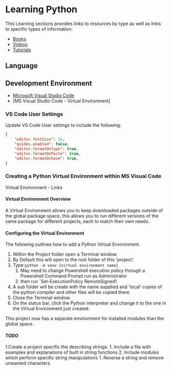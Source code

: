 # Learning Python



This Learning sections provides links to resources by type as well as links to specific types of information:

- [Books](BOOKS.md)
- [Videos](VIDEOS.md)
- [Tutorials](TUTORIALS.md)

## Language

## Development Environment

- [Microsoft Visual Studio Code](https://code.visualstudio.com/)
- [MS Visual Studio Code - Virtual Environment]

### VS Code User Settings

Update VS Code User settings to include the following:
```json
{
    "editor.fontSize": 16,
    "guides.enabled": false,
    "editor.formatOnType": true,
    "editor.formatOnPaste": true,
    "editor.formatOnSave": true,
}
```

### Creating a Python Virtual Environment within MS Visual Code

Virtual Environment - Links

#### Virtual Environment Overview

A Virtual Environment allows you to keep downloaded packages outside of the global package space, this allows you to run different versions of the same package for different projects, each to match their own needs.

#### Configuring the Virtual Environment

The following outlines how to add a Python Virtual Environment.

1. Within the Project folder open a Terminal window.
2. By Default this will open to the root folder of this 'project'.
3. Type `python -m venv {virtual environment name}`
   1. May need to change Powershell execution policy through a Powershell Command Prompt run as Administrator
   2. then run `Set-ExecutionPolicy RemoteSigned1
4. A sub folder will be create with the name supplied and 'local' copies of the python compiler and other files will be copied there.
5. Close the Terminal window.
6. On the status bar, click the Python interpreter and change it to the one in the Virtual Environment just created.

This project now has a separate environment for installed modules than the global space.

#### TODO

1.Create a project specific the describing strings.
    1. Include a file with examples and explanations of built in string functions
    2. Include modules which perform specific string manipulations
       1. Reverse a string and remove unwanted characters
